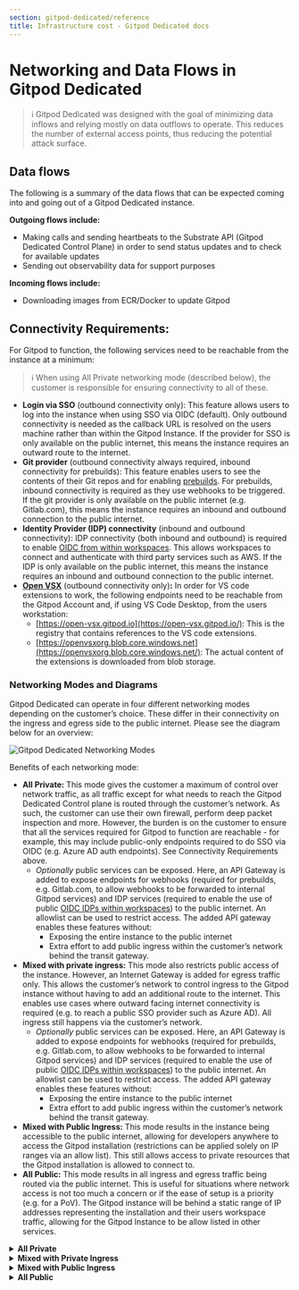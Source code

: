 ```yaml
---
section: gitpod-dedicated/reference
title: Infrastructure cost - Gitpod Dedicated docs
---
```


# Networking and Data Flows in Gitpod Dedicated

> ℹ️ Gitpod Dedicated was designed with the goal of minimizing data inflows and relying mostly on data outflows to operate. This reduces the number of external access points, thus reducing the potential attack surface.

## Data flows

The following is a summary of the data flows that can be expected coming into and going out of a Gitpod Dedicated instance.

**Outgoing flows include:**

-   Making calls and sending heartbeats to the Substrate API (Gitpod Dedicated Control Plane) in order to send status updates and to check for available updates
-   Sending out observability data for support purposes

**Incoming flows include:**

-   Downloading images from ECR/Docker to update Gitpod

## Connectivity Requirements:

For Gitpod to function, the following services need to be reachable from the instance at a minimum:

> ℹ️ When using All Private networking mode (described below), the customer is responsible for ensuring connectivity to all of these.

-   **Login via SSO** (outbound connectivity only): This feature allows users to log into the instance when using SSO via OIDC (default). Only outbound connectivity is needed as the callback URL is resolved on the users machine rather than within the Gitpod Instance. If the provider for SSO is only available on the public internet, this means the instance requires an outward route to the internet.
-   **Git provider** (outbound connectivity always required, inbound connectivity for prebuilds): This feature enables users to see the contents of their Git repos and for enabling [prebuilds](https://www.gitpod.io/docs/configure/projects/prebuilds). For prebuilds, inbound connectivity is required as they use webhooks to be triggered. If the git provider is only available on the public internet (e.g. Gitlab.com), this means the instance requires an inbound and outbound connection to the public internet.
-   **Identity Provider (IDP) connectivity** (inbound and outbound connectivity): IDP connectivity (both inbound and outbound) is required to enable [OIDC from within workspaces](https://www.gitpod.io/docs/configure/workspaces/oidc). This allows workspaces to connect and authenticate with third party services such as AWS. If the IDP is only available on the public internet, this means the instance requires an inbound and outbound connection to the public internet.
-   **[Open VSX](https://open-vsx.org/)** (outbound connectivity only)**:** In order for VS code extensions to work, the following endpoints need to be reachable from the Gitpod Account and, if using VS Code Desktop, from the users workstation:
    -   [https://open-vsx.gitpod.io](https://open-vsx.gitpod.io/): This is the registry that contains references to the VS code extensions.
    -   [https://openvsxorg.blob.core.windows.net](https://openvsxorg.blob.core.windows.net/): The actual content of the extensions is downloaded from blob storage.

### Networking Modes and Diagrams

Gitpod Dedicated can operate in four different networking modes depending on the customer’s choice. These differ in their connectivity on the ingress and egress side to the public internet. Please see the diagram below for an overview:

![Gitpod Dedicated Networking Modes](/images/docs/gitpod-dedicated/reference/networking-data-flows/Gitpod-Dedicated-Architecture.webp)

Benefits of each networking mode:

-   **All Private:** This mode gives the customer a maximum of control over network traffic, as all traffic except for what needs to reach the Gitpod Dedicated Control plane is routed through the customer’s network. As such, the customer can use their own firewall, perform deep packet inspection and more. However, the burden is on the customer to ensure that all the services required for Gitpod to function are reachable - for example, this may include public-only endpoints required to do SSO via OIDC (e.g. Azure AD auth endpoints). See Connectivity Requirements above.
    -   _Optionally_ public services can be exposed. Here, an API Gateway is added to expose endpoints for webhooks (required for prebuilds, e.g. Gitlab.com, to allow webhooks to be forwarded to internal Gitpod services) and IDP services (required to enable the use of public [OIDC IDPs within workspaces](https://www.gitpod.io/docs/configure/workspaces/oidc)) to the public internet. An allowlist can be used to restrict access. The added API gateway enables these features without:
        -   Exposing the entire instance to the public internet
        -   Extra effort to add public ingress within the customer’s network behind the transit gateway.
-   **Mixed with private ingress:** This mode also restricts public access of the instance. However, an Internet Gateway is added for egress traffic only. This allows the customer’s network to control ingress to the Gitpod instance without having to add an additional route to the internet. This enables use cases where outward facing internet connectivity is required (e.g. to reach a public SSO provider such as Azure AD). All ingress still happens via the customer’s network.
    -   _Optionally_ public services can be exposed. Here, an API Gateway is added to expose endpoints for webhooks (required for prebuilds, e.g. Gitlab.com, to allow webhooks to be forwarded to internal Gitpod services) and IDP services (required to enable the use of public [OIDC IDPs within workspaces](https://www.gitpod.io/docs/configure/workspaces/oidc)) to the public internet. An allowlist can be used to restrict access. The added API gateway enables these features without:
        -   Exposing the entire instance to the public internet
        -   Extra effort to add public ingress within the customer’s network behind the transit gateway.
-   **Mixed with Public Ingress:** This mode results in the instance being accessible to the public internet, allowing for developers anywhere to access the Gitpod installation (restrictions can be applied solely on IP ranges via an allow list). This still allows access to private resources that the Gitpod installation is allowed to connect to.
-   **All Public:** This mode results in all ingress and egress traffic being routed via the public internet. This is useful for situations where network access is not too much a concern or if the ease of setup is a priority (e.g. for a PoV). The Gitpod instance will be behind a static range of IP addresses representing the installation and their users workspace traffic, allowing for the Gitpod Instance to be allow listed in other services.

<!-- Add toggle using summary and details -->

<details>
    <summary class="text-body text-large"><b>All Private</b></summary>

<div class="ml-2 md:ml-4">

-   The instance is not accessible by the public internet, it is essentially “air gapped” unless the customer chooses to allow internet access from within their network.
-   Users access the instance via the Transit Gateway in the customer’s AWS account.
-   All traffic (ingress and egress) is routed through the Transit Gateway attachment, except for the traffic to the Gitpod Dedicated Control plane, which is routed via AWS PrivateLink. There is no _incoming_ connection into the Gitpod VPC except for the Transit Gateway attachment.
-   _Optionally_ public services can be exposed. Here, an API Gateway is added to expose endpoints for webhooks (required for prebuilds, e.g. Gitlab.com, to allow webhooks to be forwarded to internal Gitpod services) and IDP services (required to enable the use of public [OIDC IDPs within workspaces](https://www.gitpod.io/docs/configure/workspaces/oidc)) to the public internet. This ingress can be allow listed.

-   `Relay CIDR range` requirements: - The entire VPC used in the Gitpod installation ~~is~~ has a /10 CIDR block. This takes the form of `100.70.0.0/16` and does not need to be routable from the customer network. However, the relay CIDR may not be in this `100.70.0.0/16` range. - Gitpod only requires a `/25` CIDR block to be routable to or from the customer’s network. This is the relay CIDR in the diagram below. - For more information on CIDR range requirements, please see

![Gitpod Dedicated Networking Modes in All Private mode](/images/docs/gitpod-dedicated/reference/networking-data-flows/Gitpod-Dedicated-Architecture-all-private.webp)

For more information on CIDR range requirements, please see: [Pt. 4 in "All Private Networking Mode"](/docs/gitpod-dedicated/guides/getting-started#:~:text=All%20Private%20Networking%20Mode)

</div>

</details>
<details>
    <summary class="text-body text-large mt-4 md:mt-8"><b>Mixed with Private Ingress</b></summary>

<div class="ml-2 md:ml-4">

-   The instance is not available on the public internet. However, there is an ability to route to public endpoints on the egress path only.
-   Users access the instance via the Transit Gateway in the customer’s AWS account.
-   Egress traffic that is part of the customer defined CIDR (CIDR range of your network in [Getting Started](/docs/gitpod-dedicated/guides/getting-started)) is routed through the Transit Gateway attachment. Everything that is outside of the customer defined CIDR range is routed through Internet Gateway. The only exception to this is the traffic to the Gitpod Dedicated Control plane, which is routed via AWS PrivateLink. There is no incoming connection into the Gitpod VPC except for the Transit Gateway attachment.
-   _Optionally_ public services can be exposed. Here, an API Gateway is added to expose endpoints for webhooks (required for prebuilds, e.g. Gitlab.com, to allow webhooks to be forwarded to internal Gitpod services) and IDP services (required to enable the use of public OIDC IDPs within workspaces) to the public internet. This ingress can be allow listed.
-   `Relay CIDR range` requirements:
    -   The entire VPC used in the Gitpod installation is has a /10 CIDR block. This takes the form of `100.70.0.0/16` and does not need to be routable from the customer network. However, the relay CIDR may not be in this `100.70.0.0/16` range.
    -   Gitpod only requires a `/25` CIDR block to be routable to or from the customer’s network. This is the relay CIDR in the diagram below.
    -   For more information on CIDR range requirements, please see [Pt. 5 in "Mixed with Private Ingress Networking Mode"](/docs/gitpod-dedicated/guides/getting-started#:~:text=Mixed%20with%20Private%20Ingress%20Networking%20Mode).

![Gitpod Dedicated Networking Modes in Mixed with Public Ingress](/images/docs/gitpod-dedicated/reference/networking-data-flows/Gitpod-Dedicated-Architecture-mixed-with-pvt-ingress.webp)

</div>

</details>
<details>
    <summary class="text-body text-large mt-4 md:mt-8"><b>Mixed with Public Ingress</b></summary>

<div class="ml-2 md:ml-4">

-   Users access the instance via the public internet
-   Egress traffic that is part of the customer defined CIDR (`CIDR range of your network` in [Getting Started](/docs/gitpod-dedicated/guides/getting-started) ) is routed through the Transit Gateway attachment. Everything that is outside of the customer defined CIDR range is routed through Internet Gateway. The only exception to this is the traffic to the Gitpod Dedicated Control plane, which is routed via AWS PrivateLink. There is no _incoming_ connection into the Gitpod VPC except for the Transit Gateway attachment.
-   Ingress can be allow listed.
-   `Relay CIDR range` requirements:
    -   The entire VPC used in the Gitpod installation is has a /10 CIDR block. This takes the form of `100.70.0.0/16` and does not need to be routable from the customer network. However, the relay CIDR may not be in this `100.70.0.0/16` range.
    -   Gitpod only requires a `/25` CIDR block to be routable to or from the customer’s network. This is the relay CIDR in the diagram below.
    -   For more information on CIDR range requirements, please see [Pt. 4 in "Mixed with Public Ingress Networking Mode"](/docs/gitpod-dedicated/guides/getting-started#:~:text=Mixed%20with%20Public%20Ingress%20Networking%20Mode).

![Gitpod Dedicated Networking Modes in Mixed with Public Ingress](/images/docs/gitpod-dedicated/reference/networking-data-flows/Gitpod-Dedicated-Architecture-mixed-public-ingress.webp)

</div>

</details>

<details>
    <summary class="text-body text-large mt-4 md:mt-8"><b>All Public</b></summary>

<div class="ml-2 md:ml-4">

-   All ingress and egress traffic is routed via the public internet.
-   Ingress can be allow listed.

![Gitpod Dedicated Networking Modes in in All Public mode](/images/docs/gitpod-dedicated/reference/networking-data-flows/Gitpod-Dedicated-Architecture-all-public.webp)

</div>

</details>
